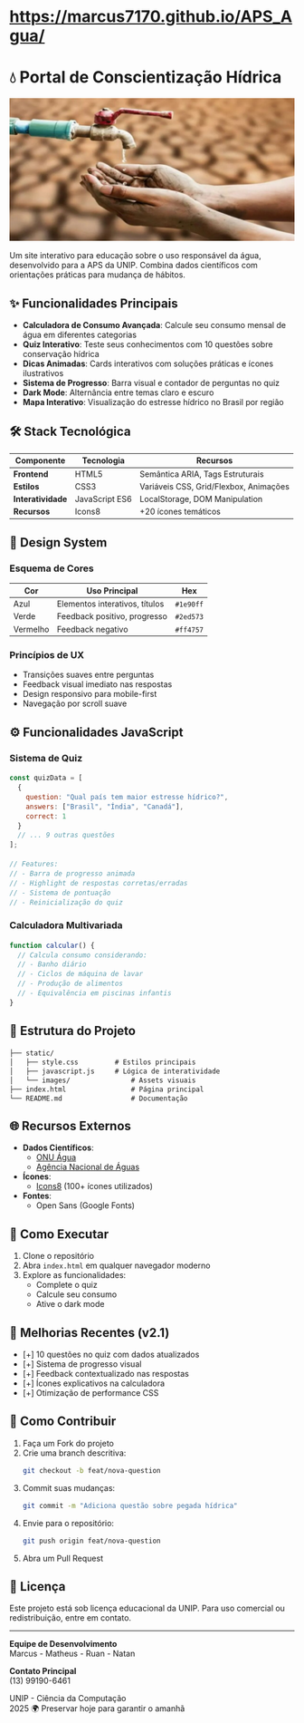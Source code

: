 # https://marcus7170.github.io/APS_Agua/
# 💧 Portal de Conscientização Hídrica

![Preview do Site](static/images/banner.jpeg)

Um site interativo para educação sobre o uso responsável da água, desenvolvido para a APS da UNIP. Combina dados científicos com orientações práticas para mudança de hábitos.

## ✨ Funcionalidades Principais
- **Calculadora de Consumo Avançada**: Calcule seu consumo mensal de água em diferentes categorias
- **Quiz Interativo**: Teste seus conhecimentos com 10 questões sobre conservação hídrica
- **Dicas Animadas**: Cards interativos com soluções práticas e ícones ilustrativos
- **Sistema de Progresso**: Barra visual e contador de perguntas no quiz
- **Dark Mode**: Alternância entre temas claro e escuro
- **Mapa Interativo**: Visualização do estresse hídrico no Brasil por região

## 🛠 Stack Tecnológica
| Componente | Tecnologia | Recursos |
|------------|------------|----------|
| **Frontend** | HTML5 | Semântica ARIA, Tags Estruturais |
| **Estilos** | CSS3 | Variáveis CSS, Grid/Flexbox, Animações |
| **Interatividade** | JavaScript ES6 | LocalStorage, DOM Manipulation |
| **Recursos** | Icons8 | +20 ícones temáticos |

## 🎨 Design System
### Esquema de Cores
| Cor | Uso Principal | Hex |
|-----|---------------|-----|
| Azul | Elementos interativos, títulos | `#1e90ff` |
| Verde | Feedback positivo, progresso | `#2ed573` |
| Vermelho | Feedback negativo | `#ff4757` |

### Princípios de UX
- Transições suaves entre perguntas
- Feedback visual imediato nas respostas
- Design responsivo para mobile-first
- Navegação por scroll suave

## ⚙ Funcionalidades JavaScript
### Sistema de Quiz
```javascript
const quizData = [
  {
    question: "Qual país tem maior estresse hídrico?",
    answers: ["Brasil", "Índia", "Canadá"],
    correct: 1
  }
  // ... 9 outras questões
];

// Features:
// - Barra de progresso animada
// - Highlight de respostas corretas/erradas
// - Sistema de pontuação
// - Reinicialização do quiz
```

### Calculadora Multivariada
```javascript
function calcular() {
  // Calcula consumo considerando:
  // - Banho diário
  // - Ciclos de máquina de lavar
  // - Produção de alimentos
  // - Equivalência em piscinas infantis
}
```

## 📂 Estrutura do Projeto
```
├── static/
│   ├── style.css         # Estilos principais
│   ├── javascript.js     # Lógica de interatividade
│   └── images/               # Assets visuais
├── index.html                # Página principal
└── README.md                 # Documentação
```

## 🌐 Recursos Externos
- **Dados Científicos**: 
  - [ONU Água](https://www.unwater.org/)
  - [Agência Nacional de Águas](https://www.ana.gov.br)
- **Ícones**: 
  - [Icons8](https://icons8.com) (100+ ícones utilizados)
- **Fontes**:
  - Open Sans (Google Fonts)

## 🚀 Como Executar
1. Clone o repositório
2. Abra `index.html` em qualquer navegador moderno
3. Explore as funcionalidades:
   - Complete o quiz
   - Calcule seu consumo
   - Ative o dark mode

## 📌 Melhorias Recentes (v2.1)
- [+] 10 questões no quiz com dados atualizados
- [+] Sistema de progresso visual
- [+] Feedback contextualizado nas respostas
- [+] Ícones explicativos na calculadora
- [+] Otimização de performance CSS

## 🤝 Como Contribuir
1. Faça um Fork do projeto
2. Crie uma branch descritiva:
   ```bash
   git checkout -b feat/nova-question
   ```
3. Commit suas mudanças:
   ```bash
   git commit -m "Adiciona questão sobre pegada hídrica"
   ```
4. Envie para o repositório:
   ```bash
   git push origin feat/nova-question
   ```
5. Abra um Pull Request

## 📄 Licença
Este projeto está sob licença educacional da UNIP. Para uso comercial ou redistribuição, entre em contato.

---

**Equipe de Desenvolvimento**  
Marcus - Matheus - Ruan - Natan  

**Contato Principal**  
(13) 99190-6461  

UNIP - Ciência da Computação  
2025 🌍 Preservar hoje para garantir o amanhã
